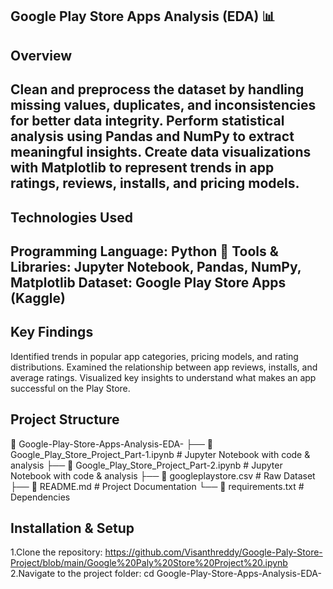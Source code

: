 Google Play Store Apps Analysis (EDA) 📊
--------------------------------------------------------------------------------------------------------------------------------------------------------------------
Overview
--------------------------------------------------------------------------------------------------------------------------------------------------------------------
Clean and preprocess the dataset by handling missing values, duplicates, and inconsistencies for better data integrity.
Perform statistical analysis using Pandas and NumPy to extract meaningful insights.
Create data visualizations with Matplotlib to represent trends in app ratings, reviews, installs, and pricing models.
--------------------------------------------------------------------------------------------------------------------------------------------------------------------
Technologies Used
---------------------------------------------------------------------------------------------------------------------------------------------------------------------
Programming Language: Python 🐍
Tools & Libraries: Jupyter Notebook, Pandas, NumPy, Matplotlib
Dataset: Google Play Store Apps (Kaggle)
-----------------------------------------------------------------------------------------------------------------------------------------------------------------
Key Findings
-------------------------------------------------------------------------------------------------------------------------------------------------------------------
Identified trends in popular app categories, pricing models, and rating distributions.
Examined the relationship between app reviews, installs, and average ratings.
Visualized key insights to understand what makes an app successful on the Play Store.

Project Structure
---------------------------------------------------------------------------------------------------------------------------------------------------------------------
📂 Google-Play-Store-Apps-Analysis-EDA- ├── 📄 Google_Play_Store_Project_Part-1.ipynb # Jupyter Notebook with code & analysis
├── 📄 Google_Play_Store_Project_Part-2.ipynb # Jupyter Notebook with code & analysis
├── 📄 googleplaystore.csv # Raw Dataset ├── 📄 README.md # Project Documentation
└── 📄 requirements.txt # Dependencies

Installation & Setup
-----------------------------------------------------------------------------------------------------------------------------------------------------------------
1.Clone the repository:
  https://github.com/Visanthreddy/Google-Paly-Store-Project/blob/main/Google%20Paly%20Store%20Project%20.ipynb
2.Navigate to the project folder:
  cd Google-Play-Store-Apps-Analysis-EDA-
